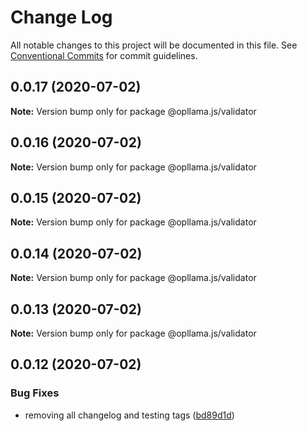 # Change Log

All notable changes to this project will be documented in this file.
See [Conventional Commits](https://conventionalcommits.org) for commit guidelines.

## 0.0.17 (2020-07-02)

**Note:** Version bump only for package @opllama.js/validator





## 0.0.16 (2020-07-02)

**Note:** Version bump only for package @opllama.js/validator





## 0.0.15 (2020-07-02)

**Note:** Version bump only for package @opllama.js/validator





## 0.0.14 (2020-07-02)

**Note:** Version bump only for package @opllama.js/validator





## 0.0.13 (2020-07-02)

**Note:** Version bump only for package @opllama.js/validator





## 0.0.12 (2020-07-02)


### Bug Fixes

* removing all changelog and testing tags ([bd89d1d](https://github.com/opllama2/opllamajs/commit/bd89d1d5afb782dbe8577c69ebd426a946e60de6))
